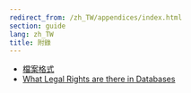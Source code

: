 ```yaml
---
redirect_from: /zh_TW/appendices/index.html
section: guide
lang: zh_TW
title: 附錄
---
```


-   [檔案格式](file-formats.html)
-   [What Legal Rights are there in Databases](what-legal-ip-rights-are-there-in-databases.html)